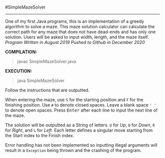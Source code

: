 #SimpleMazeSolver
***
One of my first Java programs, this is an implementation of a greedy algorithm to solve a maze. This maze solution calculator can calculate the correct path for any maze that does not have dead-ends and has only one solution. Users will be asked to input width, length, and the maze itself.
*Program Written in August 2019* 
*Pushed to Github in December 2020*

**COMPILATION:**
> javac SimpleMazeSolver.java

**EXECUTION:**
> java SimpleMazeSolver

Follow the instructions that are outputted.

When entering the maze, use ``S`` for the starting position and ``F`` for the finishing position. 
Use ``#`` to denote closed spaces. Leave a blank space ``' '`` to denote open spaces.
Press <kbd>Enter</kbd> after each line to input the next line of the maze.

The solution will be outputted as a String of letters. ``U`` for *Up*, ``D`` for *Down*, ``R`` for *Right*, and ``L`` for *Left*.
Each letter defines a singular move starting from the Start index to the Finish index.

Error handling has not been implemented so inputting illegal arguments will result in a ``Exception`` being thrown and the crashing of the program.

